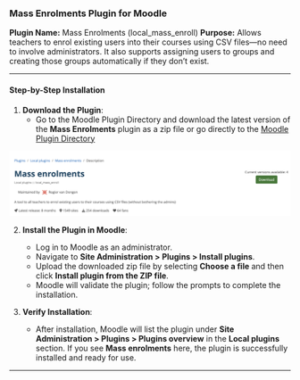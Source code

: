 ### Mass Enrolments Plugin for Moodle

**Plugin Name:** Mass Enrolments (local\_mass\_enroll)
**Purpose:** Allows teachers to enrol existing users into their courses using CSV files—no need to involve administrators. It also supports assigning users to groups and creating those groups automatically if they don’t exist.

---

#### **Step-by-Step Installation**

1. **Download the Plugin**:
   - Go to the Moodle Plugin Directory and download the latest version of the **Mass Enrolments** plugin as a zip file or go directly to the [Moodle Plugin Directory](https://moodle.org/plugins/local_mass_enroll)

<img src="https://github.com/LEARN-LK/lms/blob/master/img/mass-enrolment.png">
     
2. **Install the Plugin in Moodle**:
   - Log in to Moodle as an administrator.
   - Navigate to **Site Administration > Plugins > Install plugins**.
   - Upload the downloaded zip file by selecting **Choose a file** and then click **Install plugin from the ZIP file**.
   - Moodle will validate the plugin; follow the prompts to complete the installation.

3. **Verify Installation**:
   - After installation, Moodle will list the plugin under **Site Administration > Plugins > Plugins overview** in the **Local plugins** section. If you see **Mass enrolments** here, the plugin is successfully installed and ready for use.

---

